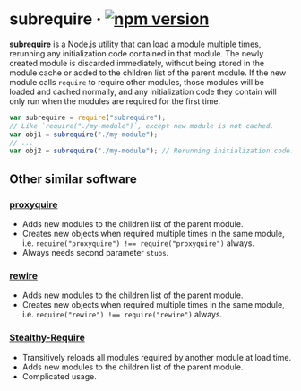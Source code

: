 # subrequire · [![npm version][npm badge]][npm url]

**subrequire** is a Node.js utility that can load a module multiple times, rerunning any
initialization code contained in that module.
The newly created module is discarded immediately, without being stored in the module cache or added
to the children list of the parent module.
If the new module calls `require` to require other modules, those modules will be loaded and cached
normally, and any initialization code they contain will only run when the modules are required for
the first time.

```js
var subrequire = require("subrequire");
// Like `require("./my-module")`, except new module is not cached.
var obj1 = subrequire("./my-module");
// ...
var obj2 = subrequire("./my-module"); // Rerunning initialization code.
```

## Other similar software

### [proxyquire](https://github.com/thlorenz/proxyquire)

* Adds new modules to the children list of the parent module.
* Creates new objects when required multiple times in the same module, i.e.
  `require("proxyquire") !== require("proxyquire")` always.
* Always needs second parameter `stubs`.

### [rewire](https://github.com/jhnns/rewire)

* Adds new modules to the children list of the parent module.
* Creates new objects when required multiple times in the same module, i.e.
  `require("rewire") !== require("rewire")` always.

### [Stealthy-Require](https://github.com/analog-nico/stealthy-require)

* Transitively reloads all modules required by another module at load time.
* Adds new modules to the children list of the parent module.
* Complicated usage.

[npm badge]: https://badge.fury.io/js/subrequire.svg
[npm url]: https://www.npmjs.com/package/subrequire
